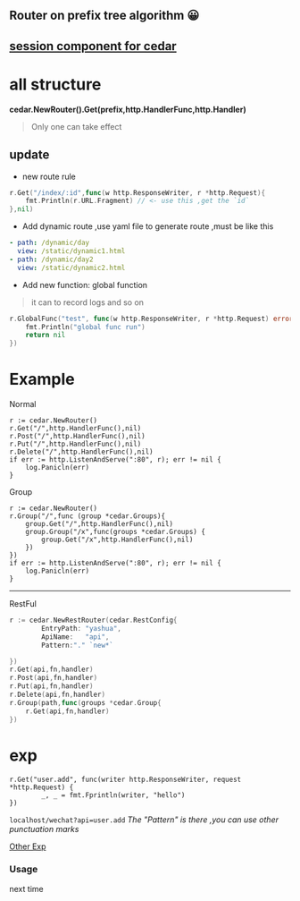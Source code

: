 Router on prefix tree algorithm 😀  
---
[session component for cedar](https://github.com/tungyao/cedar-session)
---
# all structure
**cedar.NewRouter().Get(prefix,http.HandlerFunc,http.Handler)**
> Only one can take effect
## update
* new route rule
```go
r.Get("/index/:id",func(w http.ResponseWriter, r *http.Request){
    fmt.Println(r.URL.Fragment) // <- use this ,get the `id`
},nil)
```
* Add dynamic route ,use yaml file to generate route ,must be like this
```yaml
- path: /dynamic/day
  view: /static/dynamic1.html
- path: /dynamic/day2
  view: /static/dynamic2.html
```
* Add new function: global function
>  it can to record logs and so on
```go
r.GlobalFunc("test", func(w http.ResponseWriter, r *http.Request) error {
	fmt.Println("global func run")
	return nil
})
````
# Example
Normal
```
r := cedar.NewRouter()
r.Get("/",http.HandlerFunc(),nil)
r.Post("/",http.HandlerFunc(),nil)
r.Put("/",http.HandlerFunc(),nil)
r.Delete("/",http.HandlerFunc(),nil)
if err := http.ListenAndServe(":80", r); err != nil {
	log.Panicln(err)
}
```
Group
```
r := cedar.NewRouter()
r.Group("/",func (group *cedar.Groups){
    group.Get("/",http.HandlerFunc(),nil)
    group.Group("/x",func(groups *cedar.Groups) {
        group.Get("/x",http.HandlerFunc(),nil)
    })
})
if err := http.ListenAndServe(":80", r); err != nil {
	log.Panicln(err)
}
```
---
RestFul 
```go
r := cedar.NewRestRouter(cedar.RestConfig{
		EntryPath: "yashua",
		ApiName:   "api",
        Pattern:"." `new*`

})
r.Get(api,fn,handler)
r.Post(api,fn,handler)
r.Put(api,fn,handler)
r.Delete(api,fn,handler)
r.Group(path,func(groups *cedar.Group{
    r.Get(api,fn,handler)
})
```
# exp
```
r.Get("user.add", func(writer http.ResponseWriter, request *http.Request) {
 		_, _ = fmt.Fprintln(writer, "hello")
})
```
`localhost/wechat?api=user.add`  *The "Pattern" is there ,you can use other  punctuation marks*

[Other Exp](https://github.com/tungyao/cedar/blob/master/test/route_test.go)

### Usage
next time
